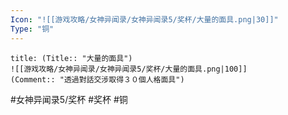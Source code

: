 ```yaml
---
Icon: "![[游戏攻略/女神异闻录/女神异闻录5/奖杯/大量的面具.png|30]]"
Type: "铜"
---
```

```ad-common-bronze-trophy
title: (Title:: "大量的面具")
![[游戏攻略/女神异闻录/女神异闻录5/奖杯/大量的面具.png|100]]
(Comment:: "透過對話交涉取得３０個人格面具")
```

#女神异闻录5/奖杯 #奖杯 #铜

